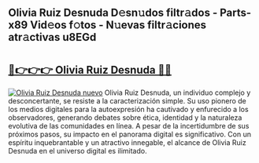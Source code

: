 ## Olivia Ruiz Desnuda D𝚎sn𝚞dos filtr𝚊dos - Parts-x89 Vid𝚎os f𝚘tos - N𝚞evas filtr𝚊ciones atr𝚊ctivas u8EGd

# <h2><a href="http://mb4oa4.tromn.icu/?c=Olivia+Ruiz+Desnuda">🔗👉👉👉 Olivia Ruiz Desnuda 🔗🔗</a></h2>

[![Olivia Ruiz Desnuda nuevo](https://i.imgur.com/pEAQMta.gif)](http://mb4oa4.tromn.icu/?c=Olivia+Ruiz+Desnuda)
Olivia Ruiz Desnuda, un individuo complejo y desconcertante, se resiste a la caracterización simple. Su uso pionero de los medios digitales para la autoexpresión ha cautivado y enfurecido a los observadores, generando debates sobre ética, identidad y la naturaleza evolutiva de las comunidades en línea. A pesar de la incertidumbre de sus próximos pasos, su impacto en el panorama digital es significativo. Con un espíritu inquebrantable y un atractivo innegable, el alcance de Olivia Ruiz Desnuda en el universo digital es ilimitado.
